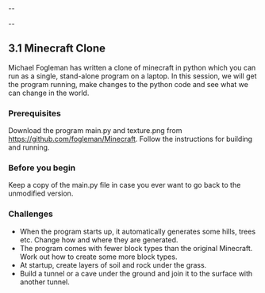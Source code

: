 --

--
## 3.1 Minecraft Clone

Michael Fogleman has written a clone of minecraft in python which you can run as a single, stand-alone program on a laptop. In this session, we will
get the program running, make changes to the python code and see what we can change in the world.


### Prerequisites

Download the program main.py and texture.png from https://github.com/fogleman/Minecraft. Follow the instructions for building and running.


### Before you begin

Keep a copy of the main.py file in case you ever want to go back to the unmodified version.


### Challenges

* When the program starts up, it automatically generates some hills, trees etc. Change how
and where they are generated.
* The program comes with fewer block types than the original Minecraft. Work out how to create some more block types.
* At startup, create layers of soil and rock under the grass.
* Build a tunnel or a cave under the ground and join it to the surface with another tunnel.
